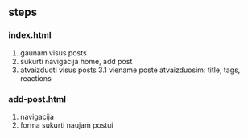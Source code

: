 ## steps

### index.html

1. gaunam visus posts
2. sukurti navigacija home, add post
3. atvaizduoti visus posts
   3.1 viename poste atvaizduosim: title, tags, reactions

### add-post.html

1. navigacija
2. forma sukurti naujam postui
